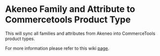 # Akeneo Family and Attribute to Commercetools Product Type

This will sync all families and attributes from Akeneo into CommerceTools product types.

For more information please refer to this wiki [page](https://github.com/alumio-int/akeneo-commercetools-templates/wiki/Synchronization-of-CommerceTools-product-types-from-Akeneo-families-and-attributes).